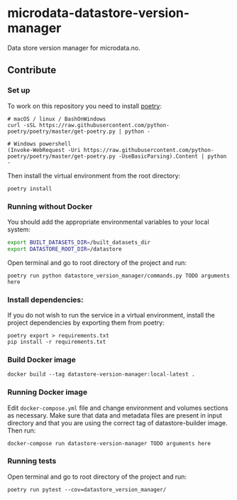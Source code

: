 # microdata-datastore-version-manager

Data store version manager for microdata.no.


## Contribute

### Set up
To work on this repository you need to install [poetry](https://python-poetry.org/docs/):
```
# macOS / linux / BashOnWindows
curl -sSL https://raw.githubusercontent.com/python-poetry/poetry/master/get-poetry.py | python -

# Windows powershell
(Invoke-WebRequest -Uri https://raw.githubusercontent.com/python-poetry/poetry/master/get-poetry.py -UseBasicParsing).Content | python -
```
Then install the virtual environment from the root directory:
```
poetry install
```

### Running without Docker
You should add the appropriate environmental variables to your local system:
```sh
export BUILT_DATASETS_DIR=/built_datasets_dir
export DATASTORE_ROOT_DIR=/datastore
```

Open terminal and go to root directory of the project and run:
````
poetry run python datastore_version_manager/commands.py TODO arguments here
````

### Install dependencies:
If you do not wish to run the service in a virtual environment, install the project dependencies by exporting them from poetry:
```  
poetry export > requirements.txt
pip install -r requirements.txt
```

### Build Docker image
````
docker build --tag datastore-version-manager:local-latest .
````

### Running Docker image
Edit `docker-compose.yml` file and change environment and volumes sections as necessary.
Make sure that data and metadata files are present in input directory and that you are using
the correct tag of datastore-builder image.
Then run:
````
docker-compose run datastore-version-manager TODO arguments here
````

### Running tests
Open terminal and go to root directory of the project and run:
````
poetry run pytest --cov=datastore_version_manager/
````
